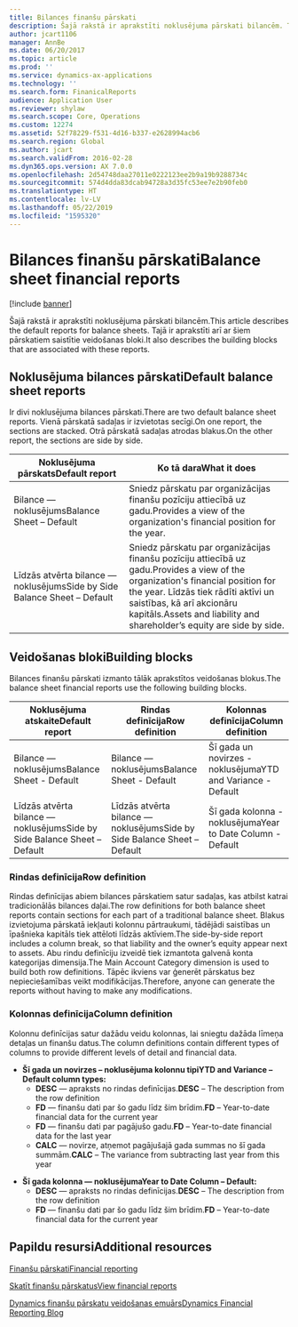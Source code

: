```yaml
---
title: Bilances finanšu pārskati
description: Šajā rakstā ir aprakstīti noklusējuma pārskati bilancēm. Tajā ir aprakstīti arī ar šiem pārskatiem saistītie veidošanas bloki.
author: jcart1106
manager: AnnBe
ms.date: 06/20/2017
ms.topic: article
ms.prod: ''
ms.service: dynamics-ax-applications
ms.technology: ''
ms.search.form: FinanicalReports
audience: Application User
ms.reviewer: shylaw
ms.search.scope: Core, Operations
ms.custom: 12274
ms.assetid: 52f78229-f531-4d16-b337-e2628994acb6
ms.search.region: Global
ms.author: jcart
ms.search.validFrom: 2016-02-28
ms.dyn365.ops.version: AX 7.0.0
ms.openlocfilehash: 2d54748daa27011e0222123ee2b9a19b9288734c
ms.sourcegitcommit: 574d4dda83dcab94728a3d35fc53ee7e2b90feb0
ms.translationtype: HT
ms.contentlocale: lv-LV
ms.lasthandoff: 05/22/2019
ms.locfileid: "1595320"
---
```

# <a name="balance-sheet-financial-reports"></a><span data-ttu-id="6594f-104">Bilances finanšu pārskati</span><span class="sxs-lookup"><span data-stu-id="6594f-104">Balance sheet financial reports</span></span>

[!include [banner](../includes/banner.md)]

<span data-ttu-id="6594f-105">Šajā rakstā ir aprakstīti noklusējuma pārskati bilancēm.</span><span class="sxs-lookup"><span data-stu-id="6594f-105">This article describes the default reports for balance sheets.</span></span> <span data-ttu-id="6594f-106">Tajā ir aprakstīti arī ar šiem pārskatiem saistītie veidošanas bloki.</span><span class="sxs-lookup"><span data-stu-id="6594f-106">It also describes the building blocks that are associated with these reports.</span></span> 

<a name="default-balance-sheet-reports"></a><span data-ttu-id="6594f-107">Noklusējuma bilances pārskati</span><span class="sxs-lookup"><span data-stu-id="6594f-107">Default balance sheet reports</span></span>
-----------------------------

<span data-ttu-id="6594f-108">Ir divi noklusējuma bilances pārskati.</span><span class="sxs-lookup"><span data-stu-id="6594f-108">There are two default balance sheet reports.</span></span> <span data-ttu-id="6594f-109">Vienā pārskatā sadaļas ir izvietotas secīgi.</span><span class="sxs-lookup"><span data-stu-id="6594f-109">On one report, the sections are stacked.</span></span> <span data-ttu-id="6594f-110">Otrā pārskatā sadaļas atrodas blakus.</span><span class="sxs-lookup"><span data-stu-id="6594f-110">On the other report, the sections are side by side.</span></span>

| <span data-ttu-id="6594f-111">Noklusējuma pārskats</span><span class="sxs-lookup"><span data-stu-id="6594f-111">Default report</span></span>                       | <span data-ttu-id="6594f-112">Ko tā dara</span><span class="sxs-lookup"><span data-stu-id="6594f-112">What it does</span></span>                                                                                                                           |
|--------------------------------------|----------------------------------------------------------------------------------------------------------------------------------------|
| <span data-ttu-id="6594f-113">Bilance — noklusējums</span><span class="sxs-lookup"><span data-stu-id="6594f-113">Balance Sheet – Default</span></span>              | <span data-ttu-id="6594f-114">Sniedz pārskatu par organizācijas finanšu pozīciju attiecībā uz gadu.</span><span class="sxs-lookup"><span data-stu-id="6594f-114">Provides a view of the organization's financial position for the year.</span></span>                                                                 |
| <span data-ttu-id="6594f-115">Līdzās atvērta bilance — noklusējums</span><span class="sxs-lookup"><span data-stu-id="6594f-115">Side by Side Balance Sheet – Default</span></span> | <span data-ttu-id="6594f-116">Sniedz pārskatu par organizācijas finanšu pozīciju attiecībā uz gadu.</span><span class="sxs-lookup"><span data-stu-id="6594f-116">Provides a view of the organization's financial position for the year.</span></span> <span data-ttu-id="6594f-117">Līdzās tiek rādīti aktīvi un saistības, kā arī akcionāru kapitāls.</span><span class="sxs-lookup"><span data-stu-id="6594f-117">Assets and liability and shareholder’s equity are side by side.</span></span> |

## <a name="building-blocks"></a><span data-ttu-id="6594f-118">Veidošanas bloki</span><span class="sxs-lookup"><span data-stu-id="6594f-118">Building blocks</span></span>
<span data-ttu-id="6594f-119">Bilances finanšu pārskati izmanto tālāk aprakstītos veidošanas blokus.</span><span class="sxs-lookup"><span data-stu-id="6594f-119">The balance sheet financial reports use the following building blocks.</span></span>

| <span data-ttu-id="6594f-120">Noklusējuma atskaite</span><span class="sxs-lookup"><span data-stu-id="6594f-120">Default report</span></span>                       | <span data-ttu-id="6594f-121">Rindas definīcija</span><span class="sxs-lookup"><span data-stu-id="6594f-121">Row definition</span></span>                       | <span data-ttu-id="6594f-122">Kolonnas definīcija</span><span class="sxs-lookup"><span data-stu-id="6594f-122">Column definition</span></span>             |
|--------------------------------------|--------------------------------------|-------------------------------|
| <span data-ttu-id="6594f-123">Bilance — noklusējums</span><span class="sxs-lookup"><span data-stu-id="6594f-123">Balance Sheet - Default</span></span>              | <span data-ttu-id="6594f-124">Bilance — noklusējums</span><span class="sxs-lookup"><span data-stu-id="6594f-124">Balance Sheet - Default</span></span>              | <span data-ttu-id="6594f-125">Šī gada un novirzes - noklusējuma</span><span class="sxs-lookup"><span data-stu-id="6594f-125">YTD and Variance - Default</span></span>    |
| <span data-ttu-id="6594f-126">Līdzās atvērta bilance — noklusējums</span><span class="sxs-lookup"><span data-stu-id="6594f-126">Side by Side Balance Sheet – Default</span></span> | <span data-ttu-id="6594f-127">Līdzās atvērta bilance — noklusējums</span><span class="sxs-lookup"><span data-stu-id="6594f-127">Side by Side Balance Sheet – Default</span></span> | <span data-ttu-id="6594f-128">Šī gada kolonna - noklusējuma</span><span class="sxs-lookup"><span data-stu-id="6594f-128">Year to Date Column - Default</span></span> |

### <a name="row-definition"></a><span data-ttu-id="6594f-129">Rindas definīcija</span><span class="sxs-lookup"><span data-stu-id="6594f-129">Row definition</span></span>

<span data-ttu-id="6594f-130">Rindas definīcijas abiem bilances pārskatiem satur sadaļas, kas atbilst katrai tradicionālās bilances daļai.</span><span class="sxs-lookup"><span data-stu-id="6594f-130">The row definitions for both balance sheet reports contain sections for each part of a traditional balance sheet.</span></span> <span data-ttu-id="6594f-131">Blakus izvietojuma pārskatā iekļauti kolonnu pārtraukumi, tādējādi saistības un īpašnieka kapitāls tiek attēloti līdzās aktīviem.</span><span class="sxs-lookup"><span data-stu-id="6594f-131">The side-by-side report includes a column break, so that liability and the owner’s equity appear next to assets.</span></span> <span data-ttu-id="6594f-132">Abu rindu definīciju izveidē tiek izmantota galvenā konta kategorijas dimensija.</span><span class="sxs-lookup"><span data-stu-id="6594f-132">The Main Account Category dimension is used to build both row definitions.</span></span> <span data-ttu-id="6594f-133">Tāpēc ikviens var ģenerēt pārskatus bez nepieciešamības veikt modifikācijas.</span><span class="sxs-lookup"><span data-stu-id="6594f-133">Therefore, anyone can generate the reports without having to make any modifications.</span></span>

### <a name="column-definition"></a><span data-ttu-id="6594f-134">Kolonnas definīcija</span><span class="sxs-lookup"><span data-stu-id="6594f-134">Column definition</span></span>

<span data-ttu-id="6594f-135">Kolonnu definīcijas satur dažādu veidu kolonnas, lai sniegtu dažāda līmeņa detaļas un finanšu datus.</span><span class="sxs-lookup"><span data-stu-id="6594f-135">The column definitions contain different types of columns to provide different levels of detail and financial data.</span></span>

-   <span data-ttu-id="6594f-136">**Šī gada un novirzes – noklusējuma kolonnu tipi**</span><span class="sxs-lookup"><span data-stu-id="6594f-136">**YTD and Variance – Default column types:**</span></span>
    -   <span data-ttu-id="6594f-137">**DESC** — apraksts no rindas definīcijas.</span><span class="sxs-lookup"><span data-stu-id="6594f-137">**DESC** – The description from the row definition</span></span>
    -   <span data-ttu-id="6594f-138">**FD** — finanšu dati par šo gadu līdz šim brīdim.</span><span class="sxs-lookup"><span data-stu-id="6594f-138">**FD** – Year-to-date financial data for the current year</span></span>
    -   <span data-ttu-id="6594f-139">**FD** — finanšu dati par pagājušo gadu.</span><span class="sxs-lookup"><span data-stu-id="6594f-139">**FD** – Year-to-date financial data for the last year</span></span>
    -   <span data-ttu-id="6594f-140">**CALC** — novirze, atņemot pagājušajā gada summas no šī gada summām.</span><span class="sxs-lookup"><span data-stu-id="6594f-140">**CALC** – The variance from subtracting last year from this year</span></span>

<!-- -->

-   <span data-ttu-id="6594f-141">**Šī gada kolonna — noklusējuma**</span><span class="sxs-lookup"><span data-stu-id="6594f-141">**Year to Date Column – Default:**</span></span>
    -   <span data-ttu-id="6594f-142">**DESC** — apraksts no rindas definīcijas.</span><span class="sxs-lookup"><span data-stu-id="6594f-142">**DESC** – The description from the row definition</span></span>
    -   <span data-ttu-id="6594f-143">**FD** — finanšu dati par šo gadu līdz šim brīdim.</span><span class="sxs-lookup"><span data-stu-id="6594f-143">**FD** – Year-to-date financial data for the current year</span></span>



<a name="additional-resources"></a><span data-ttu-id="6594f-144">Papildu resursi</span><span class="sxs-lookup"><span data-stu-id="6594f-144">Additional resources</span></span>
--------

[<span data-ttu-id="6594f-145">Finanšu pārskati</span><span class="sxs-lookup"><span data-stu-id="6594f-145">Financial reporting</span></span>](financial-reporting-getting-started.md)

[<span data-ttu-id="6594f-146">Skatīt finanšu pārskatus</span><span class="sxs-lookup"><span data-stu-id="6594f-146">View financial reports</span></span>](view-financial-reports.md)

[<span data-ttu-id="6594f-147">Dynamics finanšu pārskatu veidošanas emuārs</span><span class="sxs-lookup"><span data-stu-id="6594f-147">Dynamics Financial Reporting Blog</span></span>](https://blogs.msdn.com/b/dynamics_financial_reporting/)



